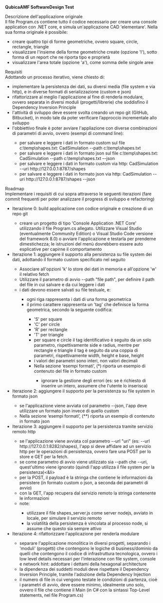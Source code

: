 <b>QubicaAMF SoftwareDesign Test</b>

<p>Descrizione dell'applicazione originale<br />
Il file Program.cs contiene tutto il codice necessario per creare una console application con .NET core, e simula un'applicazione CAD 'elementare'. Nella sua forma originale è possibile:<br />
<ul>
<li>creare quattro tipi di forme geometriche, ovvero square, circle, rectangle, triangle</li>
<li>visualizzare l'insieme della forme geometriche create (opzione 'l'), sotto forma di un report che ne riporta tipo e proprietà</li>
<li>visualizzare l'area totale (opzione 'a'), come somma delle singole aree</li>
</ul>
</p>
<p>Requisiti<br />
Adottando un processo iterativo, viene chiesto di:<br />
<ul>
<li>implementare la persistenza dei dati, su diversi media (file system e via http), e in diverse formati di serializzazione (custom e json)</li>
<li>rifattorizzare al meglio l'applicazione al fine di renderla modulare, ovvero separata in diversi moduli (progetti/librerie) che soddisfino il Dependency Inversion Principle</li>
<li>l'attività di sviluppo deve essere svolta creando un repo git (GitHub, Bitbucket), in modo tale da poter verificare l’approccio incrementale allo sviluppo</li>
<li>l'obbiettivo finale è poter avviare l'appliazione con diverse combinazioni di parametri di avvio, ovvero (esempi di command line):</li>
<ul>
<li>per salvare e leggere i dati in formato custom sul file c:\temp\shapes.txt: CadSimulation --path c:\temp\shapes.txt</li>
<li>per salvare e leggere i dati in formato json sul file c:\temp\shapes.txt: CadSimulation --path c:\temp\shapes.txt –-json</li>
<li>per salvare e leggere i dati in formato custom via http: CadSimulation --uri http://127.0.0.1:8787/shapes</li>
<li>per salvare e leggere i dati in formato json via http: CadSimulation --uri http://127.0.0.1:8787/shapes --json</li>
</ul>
</ul>
</p>
<p>Roadmap</br />
Implementare i requisiti di cui sopra attraverso le seguenti iterazioni (fare commit frequenti per poter analizzare il progress di sviluppo e refactoring)
<ul>
<li>Iterazione 0: build applicazione con codice originale e creazione di un repo git</li>
<ul>
<li>creare un progetto di tipo 'Console Application .NET Core' utilizzando il file Program.cs allegato. Utilizzare Visual Studio (eventualmente Community Edition) o Visual Studio Code versione del framework 8.0) o avviare l'applicazione e testarla per prenderne dimestichezza; le istruzioni del  menù dovrebbero essere auto esplicative per capirne il comportamento</li>
</ul>
<li>Iterazione 1: aggiungere il supporto alla persistenza su file system dei dati, adottando il formato custom specificato nel seguito</li>
<ul>
<li>Associare all'opzioni 'k' lo store dei dati in memoria e all'opzione 'w' il relativo fetch</li>
<li>Utilizzare il parametro di avvio --path "file path", per definire il path del file in cui  salvare e da cui leggere i dati</li>
<li>i dati devono essere salvati su file testuale, e:</li>
<ul>
<li>ogni riga rappresenta i dati di una forma geometrica</li>
<li>il primo carattere rappresenta un 'tag' che definisce la forma geometrica, secondo la seguente codifica:</li>
<ul>
<li>'S' per square</li>
<li>'C' per circle</li>
<li>'R' per rectangle</li>
<li>'T' per triangle</li>
<li>per square e circle il tag identificativo è seguito da un solo parametro, rispettivamente side e radius, mentre per rectangle e triangle il tag è seguito da una coppia di parametri, rispettivamente width, height e base, height</li>
<li>i valori dei parametri sono interi, non valori decimali</li>
<li>Nella sezione ‘esempi formati’, (*) riporta un esempio di contenuto del file in formato custom</li>
<ul>
<li>ignorare la gestione degli errori (es: se è richiesto di inserire un intero, assumere che l'utente lo inserisca)</li>
</ul>
</ul>
</ul>
</ul>
<li>Iterazione 2: aggiungere il supporto per la persistenza su file system in formato json</li>
<ul>
<li>se l'applicazione viene avviata col parametro --json, l'app deve utilizzare un formato json invece di quello custom</li>
<li>Nella sezione ‘esempi formati’, (**) riporta un esempio di contenuto in formato json</li>
</ul>
<li>Iterazione 3: aggiungere il supporto per la persistenza tramite servizio remoto http</li>
<ul>
<li>se l'applicazione viene avviata col parametro --url "uri" (es: --url http://127.0.0.1:8282/shapes), l'app si deve affidare ad un servizio http per le operazioni di persistenza, ovvero fare una POST per lo store e GET per la fetch.</li>
<li>se come parametro di avvio viene utilizzato sia --path che --uri, quest'ultimo viene ignorato (quindi l'app utilizza il file system per la persistenza)<&li>
<li>per la POST, il payload è la stringa che contiene le informazioni da persistere (in formato custom o json, a seconda dei parametri di avvio)
<li>con la GET, l'app recupera dal servizio remoto la stringa contenente le informazioni</li>
<li>note:</li>
<ul>
<li>utilizzare il file shapes_server.js come server nodejs, avviato in locale, per simulare il servizio remoto</li>
<li>la volatilità della persistenza è vincolata al processo node, si assume che questo sia sempre attivo</li>
</ul>
</ul>
<li>Iterazione 4: rifattorizzare l'applicazione per renderla modulare</li>
<ul>
<li>separare l'applicazione monolitica in diversi progetti, separando i 'moduli' (progetti) che contengono le logiche di business/dominio da quelli che contengono il codice di infrastruttura tecnologica, ovvero i low level details necessari per l'interazione con file system, console e network hint: addottare i dettami della hexagonal architecture</li>
<li>la dipendenza dei suddetti moduli deve rispettare il Dependency Inversion Principle, tramite l'adozione della Dependency Injection</li>
<li>il numero di file in cui vengono testate le condizioni di partenza, cioè i parametri di avvio, deve essere minimo, idealmente uno solo, ovvero il file che contiene il Main (in C# con la sintassi Top-Level statements, nel file Program.cs)</lI>
</ul>
